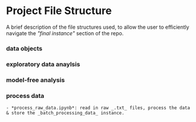 # Project File Structure

A brief description of the file structures used, to allow the user to efficiently navigate the _"final instance"_ section of the repo.

### data objects

### exploratory data anaylsis

### model-free analysis 

### process data
    - *process_raw_data.ipynb*: read in raw _.txt_ files, process the data & store the _batch_processing_data_ instance.